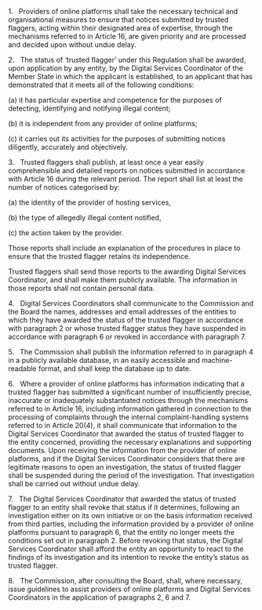 1.   Providers of online platforms shall take the necessary technical and organisational measures to ensure that notices submitted by trusted flaggers, acting within their designated area of expertise, through the mechanisms referred to in Article 16, are given priority and are processed and decided upon without undue delay.

2.   The status of ‘trusted flagger’ under this Regulation shall be awarded, upon application by any entity, by the Digital Services Coordinator of the Member State in which the applicant is established, to an applicant that has demonstrated that it meets all of the following conditions:

(a) it has particular expertise and competence for the purposes of detecting, identifying and notifying illegal content;

(b) it is independent from any provider of online platforms;

(c) it carries out its activities for the purposes of submitting notices diligently, accurately and objectively.

3.   Trusted flaggers shall publish, at least once a year easily comprehensible and detailed reports on notices submitted in accordance with Article 16 during the relevant period. The report shall list at least the number of notices categorised by:

(a) the identity of the provider of hosting services,

(b) the type of allegedly illegal content notified,

(c) the action taken by the provider.

Those reports shall include an explanation of the procedures in place to ensure that the trusted flagger retains its independence.

Trusted flaggers shall send those reports to the awarding Digital Services Coordinator, and shall make them publicly available. The information in those reports shall not contain personal data.

4.   Digital Services Coordinators shall communicate to the Commission and the Board the names, addresses and email addresses of the entities to which they have awarded the status of the trusted flagger in accordance with paragraph 2 or whose trusted flagger status they have suspended in accordance with paragraph 6 or revoked in accordance with paragraph 7.

5.   The Commission shall publish the information referred to in paragraph 4 in a publicly available database, in an easily accessible and machine-readable format, and shall keep the database up to date.

6.   Where a provider of online platforms has information indicating that a trusted flagger has submitted a significant number of insufficiently precise, inaccurate or inadequately substantiated notices through the mechanisms referred to in Article 16, including information gathered in connection to the processing of complaints through the internal complaint-handling systems referred to in Article 20(4), it shall communicate that information to the Digital Services Coordinator that awarded the status of trusted flagger to the entity concerned, providing the necessary explanations and supporting documents. Upon receiving the information from the provider of online platforms, and if the Digital Services Coordinator considers that there are legitimate reasons to open an investigation, the status of trusted flagger shall be suspended during the period of the investigation. That investigation shall be carried out without undue delay.

7.   The Digital Services Coordinator that awarded the status of trusted flagger to an entity shall revoke that status if it determines, following an investigation either on its own initiative or on the basis information received from third parties, including the information provided by a provider of online platforms pursuant to paragraph 6, that the entity no longer meets the conditions set out in paragraph 2. Before revoking that status, the Digital Services Coordinator shall afford the entity an opportunity to react to the findings of its investigation and its intention to revoke the entity’s status as trusted flagger.

8.   The Commission, after consulting the Board, shall, where necessary, issue guidelines to assist providers of online platforms and Digital Services Coordinators in the application of paragraphs 2, 6 and 7.